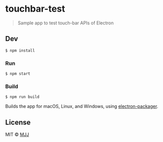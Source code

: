 # touchbar-test

> Sample app to test touch-bar APIs of Electron

## Dev

```
$ npm install
```

### Run

```
$ npm start
```

### Build

```
$ npm run build
```

Builds the app for macOS, Linux, and Windows, using [electron-packager](https://github.com/electron-userland/electron-packager).


## License

MIT © [MJJ](https://github.com/mjj2000)
